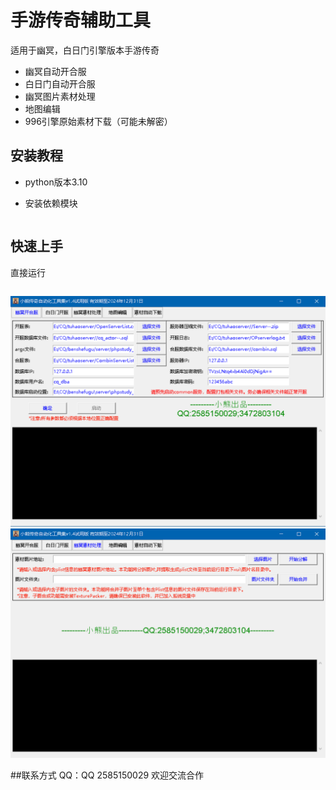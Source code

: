 # 手游传奇辅助工具
适用于幽冥，白日门引擎版本手游传奇

* 幽冥自动开合服
* 白日门自动开合服
* 幽冥图片素材处理
* 地图编辑
* 996引擎原始素材下载（可能未解密）

## 安装教程

* python版本3.10

* 安装依赖模块

  ```pip install -r requirements.txt -i https://pypi.tuna.tsinghua.edu.cn/simple
  ```

## 快速上手

直接运行

```python yibuPackag.py
```
![示例图片](./images/image_1.png)
![示例图片](./images/image_2.png)

##联系方式
QQ：QQ 2585150029
欢迎交流合作





